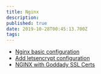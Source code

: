 ```yaml
---
title: Nginx
description: 
published: true
date: 2019-10-28T00:45:13.700Z
tags: 
---
```


* [Nginx basic configuration](/nginx/checkconfig)
* [Add letsencrypt configuration](/nginx/letsencrypt)
* [NGINX with Goddady SSL Certs](/nginx/godaddyssl)